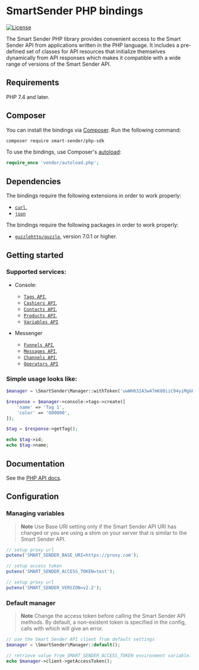 # SmartSender PHP bindings

[![License](https://poser.pugx.org/smart-sender/php-sdk/license.svg)](https://packagist.org/packages/smart-sender/php-sdk)

The Smart Sender PHP library provides convenient access to the Smart Sender API from
applications written in the PHP language. It includes a pre-defined set of
classes for API resources that initialize themselves dynamically from API
responses which makes it compatible with a wide range of versions of the Smart Sender
API.

## Requirements

PHP 7.4 and later.

## Composer

You can install the bindings via [Composer](http://getcomposer.org/). Run the following command:

```bash
composer require smart-sender/php-sdk
```

To use the bindings, use Composer's [autoload](https://getcomposer.org/doc/01-basic-usage.md#autoloading):

```php
require_once 'vendor/autoload.php';
```

## Dependencies

The bindings require the following extensions in order to work properly:

-   [`curl`](https://secure.php.net/manual/en/book.curl.php),
-   [`json`](https://secure.php.net/manual/en/book.json.php)

The bindings require the following packages in order to work properly:

-   [`guzzlehttp/guzzle`](https://github.com/guzzlehttp/guzzle), version 7.0.1 or higher.

## Getting started

### Supported services:

- Console:
    - [`Tags API`](https://smartsendereu.atlassian.net/wiki/spaces/docsru/pages/1676411819/Tags+API+-+en),
    - [`Cashiers API`](https://smartsendereu.atlassian.net/wiki/spaces/docsru/pages/1676444559/Payments+API-+en),
    - [`Contacts API`](https://smartsendereu.atlassian.net/wiki/spaces/docsru/pages/1676444281/Contacts+API+-+en),
    - [`Products API`](https://smartsendereu.atlassian.net/wiki/spaces/docsru/pages/1676412034/Products+API+-+en),
    - [`Variables API`](https://smartsendereu.atlassian.net/wiki/spaces/docsru/pages/1676575629/Variables+API+-+en)

- Messenger
    - [`Funnels API`](https://smartsendereu.atlassian.net/wiki/spaces/docsru/pages/1676673469/Funnels+API+-+en),
    - [`Messages API`](https://smartsendereu.atlassian.net/wiki/spaces/docsru/pages/1676575830/Messages+API+-+en),
    - [`Channels API`](https://smartsendereu.atlassian.net/wiki/spaces/docsru/pages/1676444598/Channels+API+-+en),
    - [`Operators API`](https://smartsendereu.atlassian.net/wiki/spaces/docsru/pages/1676575799/Operators+API+-+en)

### Simple usage looks like:

```php
$manager = \SmartSender\Manager::withToken('uwWH632A3w47mK80iiC94yiMgGOfw3QNGIdjmnAX5eXqvgNkWGEKdaZQsQCJ');

$response = $manager->console->tags->create([
    'name' => 'Tag 1',
    'color' => '000000',
]);

$tag = $response->getTag();

echo $tag->id;
echo $tag->name;
```

## Documentation

See the [PHP API docs](https://smartsendereu.atlassian.net/wiki/spaces/docsru/pages/1676673382/API+integration+-+en).

## Configuration

### Managing variables

> **Note**
> Use Base URI setting only if the Smart Sender API URI has changed or you are using 
> a shim on your server that is similar to the Smart Sender API.

```php
// setup proxy url
putenv('SMART_SENDER_BASE_URI=https://proxy.com');

// setup access token
putenv('SMART_SENDER_ACCESS_TOKEN=test');

// setup proxy url
putenv('SMART_SENDER_VERSION=v2.2');
```

### Default manager

> **Note**
> Change the access token before calling the Smart Sender API methods.
> By default, a non-existent token is specified in the config, calls with which will give an error.

````php
// use the Smart Sender API client from default settings
$manager = \SmartSender\Manager::default();

// retrieve value from SMART_SENDER_ACCESS_TOKEN environment variable.
echo $manager->client->getAccessToken();
````
